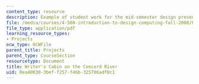 ```yaml
---
content_type: resource
description: Example of student work for the mid-semester design presentation.
file: /media/courses/4-500-introduction-to-design-computing-fall-2008/0ea400303beff257f46b325706adf0c1_assn4a_5.pdf
file_type: application/pdf
learning_resource_types:
- Projects
ocw_type: OCWFile
parent_title: Projects
parent_type: CourseSection
resourcetype: Document
title: Writer's Cabin on the Concord River
uid: 0ea40030-3bef-f257-f46b-325706adf0c1
---
```

